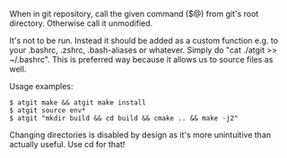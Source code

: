 When in git repository, call the given command ($@) from git's root directory. Otherwise call it
unmodified.

It's not to be run. Instead it should be added as a custom function e.g. to your .bashrc, .zshrc,
.bash-aliases or whatever. Simply do "cat ./atgit >> ~/.bashrc". This is preferred way because it
allows us to source files as well.

Usage examples:

    $ atgit make && atgit make install
    $ atgit source env*
    $ atgit "mkdir build && cd build && cmake .. && make -j2"

Changing directories is disabled by design as it's more unintuitive than actually useful. Use cd for
that!
